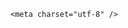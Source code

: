 <!DOCTYPE html>
<html lang="zh-CN">

<head>
    
<title>《碟中谍8》票房领跑端午档，为何这个经典IP还能这么火？最终票房能有多少？_腾讯新闻</title>
<meta name="keywords" content="碟中谍8,碟中谍8:最终清算,碟中谍,汤姆·克鲁斯,伊森,伊森·亨特,核战,IP">
<meta name="description" content="央视新闻发文：据网络平台数据，截至6月2日12时47分，2025年端午档电影票房破4亿，大幅超去年同期。另据中青文娱网最新消息，电影《碟中谍8：最终清算》上映第4天票房突破2亿，继刷新破亿纪录后，再次刷新2025年好莱坞电影最快破2亿纪录，目前票房和口碑均遥遥领先端午档。来源：九派新闻综合央视新闻、中青文娱网...">
<meta name="author" content="腾讯网">
<meta name="copyright" content="Copyright 1998 - 2025 Tencent. All Rights Reserved">
<meta property="og:type" content="news" />

<meta property="og:title" content="《碟中谍8》票房领跑端午档，为何这个经典IP还能这么火？最终票房能有多少？_腾讯新闻" />
<meta property="og:description" content="央视新闻发文：据网络平台数据，截至6月2日12时47分，2025年端午档电影票房破4亿，大幅超去年同期。另据中青文娱网最新消息，电影《碟中谍8：最终清算》上映第4天票房突破2亿，继刷新破亿纪录后，再次刷新2025年好莱坞电影最快破2亿纪录，目前票房和口碑均遥遥领先端午档。来源：九派新闻综合央视新闻、中青文娱网..." />
<meta property="og:url" content="https://news.qq.com/rain/a/20250601Q02W0M00" />
<meta property="og:image" content="https://inews.gtimg.com/om_ls/OANJpgaOgRFZGAHdxZXMVSj_R6ntxFrrG2YFW0OCgiM4oAA_640330/0" />
<meta property="article:author" content="" />
<meta property="article:published_time" content="2025-06-02 15:12:29" />
<meta property="category" content="" />

    <meta charset="utf-8" />
<meta http-equiv="X-UA-Compatible" content="IE=Edge" />
<meta name="viewport" content="width=device-width, initial-scale=1, shrink-to-fit=no" />
<link rel="dns-prefetch" href="mat1.gtimg.com">
<link rel="dns-prefetch" href="i.news.qq.com">
<link rel="shortcut icon" href="https://mat1.gtimg.com/qqcdn/qqindex2021/favicon.ico">
<script nomodule="true" src="https://mat1.gtimg.com/qqcdn/qqindex2021/common-static/20240515201444/core3-37-1.min.js"></script>
<script>
  try {
    if (!window.IntersectionObserver) {
      var observerScript = document.createElement('script');
      observerScript.src = "https://mat1.gtimg.com/qqcdn/qqindex2021/common-static/20241024141058/intersection-observer-polyfill.js";
      document.head.appendChild(observerScript);
    }
  } catch (error) {}
</script>

<script>
  try {
    if (!Element.prototype.scrollTo) {
      var scrollScript = document.createElement('script');
      scrollScript.src = "https://mat1.gtimg.com/qqcdn/qqindex2021/common-static/20241025153001/scroll-behavior-polyfill.js";
      document.head.appendChild(scrollScript);
    }
  } catch (error) {}
</script>
<script>
  try {
    if ('scrollRestoration' in window.history) {
      window.history.scrollRestoration = 'manual';
    }
    window.isPcClient = Boolean(window.electron) && (
      window.navigator.userAgent.indexOf('pc-client') > 0 ||
      window.navigator.userAgent.indexOf('TencentNews') > 0
    );
  } catch {}
</script>
<script>
  try {
    if (window.isPcClient) {
      var bodyStyle = document.createElement('style');
      bodyStyle.innerText = 'body{ zoom: 0.95 }';
      document.head.appendChild(bodyStyle);
    }
  } catch {}
</script>
<script>
  window.DATA = {"card":{"suid":"8QMc339d5IQeuTzY5QN3","chlname":"问答课代表","vip_desc":"腾讯新闻问答课代表官方账号","vip_place":"left","cpLevel":2,"liveInfo":{},"icon":"https://inews.gtimg.com/om_ls/OPBO91JgEbYG-O62jC2hCRA_yoydsA8oEANb87pxgNxKgAA_200200/0","uin":"ecbe89d289b6198c7996f16538ebc224f9","msgEntry":1,"update_frequency":"1970-01-01 08:00:00","vip_icon_night":"http://inews.gtimg.com/newsapp_ls/0/14876052067/0","vip_type":"30012","vip_icon":"http://inews.gtimg.com/newsapp_ls/0/14876051701/0","vip_type_new":"30012","chlid":"22983986","desc":"腾讯新闻问答课代表，结合当下热点新闻和网友热议，发现好问题，期待好回答。"},"extra_property":{"FeedbackDetailDisableInsert":0,"zanSkinType":""},"iNewsRecommendLevel":1,"question_id":"","ret":0,"url":"https://view.inews.qq.com/a/20250601Q02W0M00","answer_num":4,"adInfo":{"openAds":1,"openAdsComment":1,"openAdsPhotos":1,"openAdsText":1,"openRelatedNewsAd":1},"final_declare":["个人观点，仅供参考"],"forbidCommentUpDown":0,"relate_extend_infos":{"title":"2025端午档电影票房破4亿，大幅超去年同期，《碟中谍8》领跑","url":"http://view.inews.qq.com/a/20250602A0460100","abstract":"央视新闻发文：据网络平台数据，截至6月2日12时47分，2025年端午档电影票房破4亿，大幅超去年同期。另据中青文娱网最新消息，电影《碟中谍8：最终清算》上映第4天票房突破2亿，继刷新破亿纪录后，再次刷新2025年好莱坞电影最快破2亿纪录，目前票房和口碑均遥遥领先端午档。来源：九派新闻综合央视新闻、中青文娱网...","id":"20250602A0460100","imgURL":"https://inews.gtimg.com/om_ls/O8H5tx9e-fhXlkLsY6rxbm3rGxAOvqmKLh8icBDriCajQAA_640330/0","imgURLSmall":"https://inews.gtimg.com/om_ls/O8H5tx9e-fhXlkLsY6rxbm3rGxAOvqmKLh8icBDriCajQAA_150120/0","longTitle":"2025端午档电影票房破4亿，大幅超去年同期，《碟中谍8》领跑"},"emojiSwitch":1,"copyright_wording_share":"免责声明","news_app_recommend_status":4,"closeCommentBanner":0,"abstract":"","attribute":{},"categoryrray":{"category_id":"39","sub_category_id":"607"},"copyright_share":"本文来自腾讯新闻客户端创作者，不代表腾讯新闻的观点和立场。","detail_entry":{"orignal_entry":1,"is_orignal":1},"enableDiffusion":1,"news_update_time":1748852030,"FadCid":"","safe_cntl":{"close_all_ad":0,"close_global_news_sis":0,"close_relate_thing":0,"close_share_pull":0,"emoticon_comment_mode":0,"close_all_emoticon_comment":0,"close_all_favorite":0,"close_all_rel":0,"close_comment_dislike":0},"remarks":"","content":null,"content_words_num":22,"intro":"","isSensitive":0,"title":"《碟中谍8》票房领跑端午档，为何这个经典IP还能这么火？最终票房能有多少？","article_category":"39","id":"20250601Q02W0M00","self_declare":{"declare":"个人观点，仅供参考"},"disableDeclare":1,"emojiRelatedSwitch":1,"is_deleted":0,"likeInfo":0,"questionInfo":{"url":"http://view.inews.qq.com/a/20250601Q02W0M00","abstract":"","id":"20250601Q02W0M00","longtitle":"《碟中谍8》票房领跑端午档，为何这个IP还能这么火？","question_short_title":"《碟中谍8》票房领跑端午档，为何这个经典IP还能这么火？最终票房能有多少？","relate_extend_infos":[{"url":"https://view.inews.qq.com/a/20250602A0460100","abstract":"央视新闻发文：据网络平台数据，截至6月2日12时47分，2025年端午档电影票房破4亿，大幅超去年同期。另据中青文娱网最新消息，电影《碟中谍8：最终清算》上映第4天票房突破2亿，继刷新破亿纪录后，再次刷新2025年好莱坞电影最快破2亿纪录，目前票房和口碑均遥遥领先端午档。来源：九派新闻综合央视新闻、中青文娱网...","articletype":"0","id":"20250602A0460100","longtitle":"2025端午档电影票房破4亿，大幅超去年同期，《碟中谍8》领跑","picShowType":"90092","thumbnails_qqnews":["https://inews.gtimg.com/om_ls/O8H5tx9e-fhXlkLsY6rxbm3rGxAOvqmKLh8icBDriCajQAA_294195/0"],"title":"2025端午档电影票房破4亿，大幅超去年同期，《碟中谍8》领跑"}],"thumbnails_qqnews":["https://inews.gtimg.com/om_ls/OlFm1i-IhwJfvUKW_sd1snXfmPN9NPuZXM-o7qGzCjtUAAA_294195/0"],"title":"《碟中谍8》票房领跑端午档，为何这个经典IP还能这么火？最终票房能有多少？"},"time":"2025-06-01 09:21:31","already_answer":false,"channelEntryJumpType":1,"all_long_pic":1,"atype":232,"commentid":"","shareDesc":"腾讯新闻","shareImg":"https://inews.gtimg.com/om_ls/OlFm1i-IhwJfvUKW_sd1snXfmPN9NPuZXM-o7qGzCjtUAAA_870492/0","surl":"https://view.inews.qq.com/a/20250601Q02W0M00","ai_switch":true,"cms_id":"20250601Q02W0M00","articleId":"20250602Q0412500","article_type":232,"tags":"","desc":"央视新闻发文：据网络平台数据，截至6月2日12时47分，2025年端午档电影票房破4亿，大幅超去年同期。另据中青文娱网最新消息，电影《碟中谍8：最终清算》上映第4天票房突破2亿，继刷新破亿纪录后，再次刷新2025年好莱坞电影最快破2亿纪录，目前票房和口碑均遥遥领先端午档。来源：九派新闻综合央视新闻、中青文娱网...","videoArr":[]};
</script>
<script>
  window.channelInfo = {"channelConfig":{"channelNav":[{"_auto_id":"1","active_alien_img":"","alien_img":"","channel_id":"news_news_home","is_local":"0","link":"https://www.qq.com","name_cn":"首页","name_en":"home"},{"_auto_id":"2","active_alien_img":"","alien_img":"","channel_id":"news_news_top","is_local":"0","link":"","name_cn":"要闻","name_en":"news"},{"_auto_id":"4","active_alien_img":"","alien_img":"","channel_id":"news_news_bj","is_local":"1","link":"","name_cn":"北京","name_en":"bj"},{"_auto_id":"5","active_alien_img":"","alien_img":"","channel_id":"news_news_finance","is_local":"0","link":"","name_cn":"财经","name_en":"finance"},{"_auto_id":"6","active_alien_img":"","alien_img":"","channel_id":"news_news_tech","is_local":"0","link":"","name_cn":"科技","name_en":"tech"},{"_auto_id":"7","active_alien_img":"","alien_img":"","channel_id":"tv","is_local":"0","link":"https://v.qq.com/channel/tv/?ptag=qqnews","name_cn":"电视剧","name_en":"tv"},{"_auto_id":"8","active_alien_img":"","alien_img":"","channel_id":"news_news_qa","is_local":"0","link":"","name_cn":"热问","name_en":"qa"},{"_auto_id":"9","active_alien_img":"","alien_img":"","channel_id":"news_news_ent","is_local":"0","link":"","name_cn":"娱乐","name_en":"ent"},{"_auto_id":"10","active_alien_img":"","alien_img":"","channel_id":"variety","is_local":"0","link":"https://v.qq.com/channel/variety/?ptag=qqnews","name_cn":"综艺","name_en":"variety"},{"_auto_id":"11","active_alien_img":"","alien_img":"","channel_id":"news_news_sports","is_local":"0","link":"","name_cn":"体育","name_en":"sports"},{"_auto_id":"13","active_alien_img":"","alien_img":"","channel_id":"news_news_nba","is_local":"0","link":"","name_cn":"NBA","name_en":"nba"},{"_auto_id":"14","active_alien_img":"","alien_img":"","channel_id":"news_news_world","is_local":"0","link":"","name_cn":"国际","name_en":"world"},{"_auto_id":"15","active_alien_img":"","alien_img":"","channel_id":"news_news_mil","is_local":"0","link":"","name_cn":"军事","name_en":"milite"},{"_auto_id":"16","active_alien_img":"","alien_img":"","channel_id":"news_news_auto","is_local":"0","link":"","name_cn":"汽车","name_en":"auto"},{"_auto_id":"17","active_alien_img":"","alien_img":"","channel_id":"news_news_house","is_local":"0","link":"","name_cn":"房产","name_en":"house"},{"_auto_id":"18","active_alien_img":"","alien_img":"","channel_id":"news_news_edu","is_local":"0","link":"","name_cn":"教育","name_en":"edu"},{"_auto_id":"19","active_alien_img":"","alien_img":"","channel_id":"news_news_antip","is_local":"0","link":"","name_cn":"健康","name_en":"health"},{"_auto_id":"20","active_alien_img":"","alien_img":"","channel_id":"news_news_video","is_local":"0","link":"","name_cn":"视频","name_en":"video"},{"_auto_id":"21","active_alien_img":"","alien_img":"","channel_id":"news_news_game","is_local":"0","link":"","name_cn":"游戏","name_en":"games"},{"_auto_id":"22","active_alien_img":"","alien_img":"","channel_id":"news_news_nchupin","is_local":"0","link":"","name_cn":"眼界","name_en":"chupin"},{"_auto_id":"24","active_alien_img":"","alien_img":"","channel_id":"news_news_football","is_local":"0","link":"","name_cn":"足球","name_en":"football"},{"_auto_id":"25","active_alien_img":"","alien_img":"","channel_id":"news_news_kepu","is_local":"0","link":"","name_cn":"科学","name_en":"kepu"},{"_auto_id":"26","active_alien_img":"","alien_img":"","channel_id":"news_news_digi","is_local":"0","link":"","name_cn":"数码","name_en":"digi"},{"_auto_id":"28","active_alien_img":"","alien_img":"","channel_id":"ymzx","is_local":"0","link":"https://gamer.qq.com/v2/cloudgame/game/96897?ichannel=txxwpc0Ftxxwpc1","name_cn":"元梦之星","name_en":"news_news_ymzx"},{"_auto_id":"31","active_alien_img":"","alien_img":"","channel_id":"movie","is_local":"0","link":"https://v.qq.com/channel/movie/?ptag=qqnews","name_cn":"电影","name_en":"movie"},{"_auto_id":"32","active_alien_img":"","alien_img":"","channel_id":"news_news_esport","is_local":"0","link":"","name_cn":"电竞","name_en":"esport"},{"_auto_id":"34","active_alien_img":"","alien_img":"","channel_id":"news_news_history","is_local":"0","link":"","name_cn":"历史","name_en":"history"},{"_auto_id":"35","active_alien_img":"","alien_img":"","channel_id":"news_news_baby","is_local":"0","link":"","name_cn":"育儿","name_en":"baby"},{"_auto_id":"36","active_alien_img":"","alien_img":"","channel_id":"hbjy","is_local":"0","link":"https://gp.qq.com/act/a20250421mnqlx/news.shtml","name_cn":"和平精英","name_en":"news_news_hbjy"},{"_auto_id":"37","active_alien_img":"","alien_img":"","channel_id":"cloud_gamer","is_local":"0","link":"https://gamer.qq.com/?ichannel=txxwpc0Ftxxwpc1","name_cn":"云游戏","name_en":"cloud_gamer"},{"_auto_id":"38","active_alien_img":"","alien_img":"","channel_id":"news_news_lic","is_local":"0","link":"","name_cn":"理财","name_en":"finance_licai"},{"_auto_id":"39","active_alien_img":"","alien_img":"","channel_id":"news_news_istock","is_local":"0","link":"","name_cn":"股票","name_en":"finance_stock"},{"_auto_id":"40","active_alien_img":"","alien_img":"","channel_id":"ren_min_shi_pin","is_local":"0","link":"https://news.qq.com/omn/author/8QMd3Hld74cbujbY?tab=om_video","name_cn":"人民视频","name_en":"ren_min_shi_pin"},{"_auto_id":"41","active_alien_img":"","alien_img":"","channel_id":"news_news_weather","is_local":"0","link":"https://tianqi.qq.com/index.htm","name_cn":"天气","name_en":"weather"}]}};
</script>
<script>
  window.articleConfig = {"rightConfig":[{"_auto_id":"1","category_key":"default","modules":"{\"moduleList\":[{\"title\":\"精选视频\",\"id\":\"video_album\",\"videoType\":\"tag\",\"videoId\":\"aUepxrtchGM=\"},{\"title\":\"下载条\",\"id\":\"download_banner\",\"isSticky\":1},{\"title\":\"热点榜\",\"id\":\"hot_rank_list\",\"isSticky\":1},{\"title\":\"广告推广\",\"id\":\"ssp_ad_module\",\"category\":\"ad_ssp\",\"loid\":\"109\",\"isSticky\":1}]}"}],"tonglanAdConfig":[],"bottomConfig":[],"videoAdConfig":[],"rightGameConfig":[]};
</script>
<script src="https://mat1.gtimg.com/www/js/emonitor/custom_ed041a23.js" charset="utf-8"></script>
<script>
  try {
    window.emonitorIns = emonitor.create({
      name: 'newsqq_quesionArticle',
      atta: {
        name: 'newsqq',
      },
      mode: '007',
    });
  } catch (err) {
    console.warn(err);
  }
</script>
<link href="https://mat1.gtimg.com/qqcdn/qqindex2021/common-static/hel/qqnews-pc-dc_20250529072057/static/css/qa.css" rel="stylesheet">

<script>window.__HEL_PRESET_META__={"qqnews-pc-components":{"app":{"id":1366,"name":"qqnews-pc-components","app_group_name":"qqnews-pc-components","proj_ver":{"map":{},"utime":0},"online_version":"qqnews-pc-components_20250515055747","build_version":"qqnews-pc-components_20250529071843","update_at":"2025-05-29T11:19:37.000Z","desc":"set by [init], from container [formal.pc.dc.sz101011] worker [2]"},"version":{"sub_app_name":"qqnews-pc-components","sub_app_version":"qqnews-pc-components_20250529071843","src_map":{"webDirPath":"https://mat1.gtimg.com/qqcdn/qqindex2021/common-static/hel/qqnews-pc-components_20250529071843","htmlIndexSrc":"https://mat1.gtimg.com/qqcdn/qqindex2021/common-static/hel/qqnews-pc-components_20250529071843/index.html","extractMode":"all","iframeSrc":"","chunkCssSrcList":["https://mat1.gtimg.com/qqcdn/qqindex2021/common-static/hel/qqnews-pc-components_20250529071843/static/css/index.css"],"chunkJsSrcList":["https://mat1.gtimg.com/qqcdn/qqindex2021/common-static/hel/qqnews-pc-components_20250529071843/static/js/index.js"],"staticCssSrcList":[],"staticJsSrcList":["https://mat1.gtimg.com/qqcdn/qqindex2021/static/20231212123233/react.production.min.js","https://mat1.gtimg.com/qqcdn/qqindex2021/static/20231212123233/react-dom.production.min.js","https://mat1.gtimg.com/qqcdn/qqindex2021/common-static/hel/hel-base-v16.js"],"relativeCssSrcList":[],"relativeJsSrcList":[],"privCssSrcList":[],"srvModSrcList":[],"srvModSrcIndex":"","headAssetList":[{"tag":"staticScript","append":false,"attrs":{"src":"https://mat1.gtimg.com/qqcdn/qqindex2021/static/20231212123233/react.production.min.js"}},{"tag":"staticScript","append":false,"attrs":{"src":"https://mat1.gtimg.com/qqcdn/qqindex2021/static/20231212123233/react-dom.production.min.js"}},{"tag":"staticScript","append":false,"attrs":{"src":"https://mat1.gtimg.com/qqcdn/qqindex2021/common-static/hel/hel-base-v16.js"}},{"tag":"script","append":true,"attrs":{"src":"https://mat1.gtimg.com/qqcdn/qqindex2021/common-static/hel/qqnews-pc-components_20250529071843/static/js/index.js","defer":""}},{"tag":"link","append":true,"attrs":{"href":"https://mat1.gtimg.com/qqcdn/qqindex2021/common-static/hel/qqnews-pc-components_20250529071843/static/css/index.css","rel":"stylesheet"}}],"bodyAssetList":[]},"update_at":"2025-05-29T11:19:36.000Z","create_at":"2025-05-29T11:19:36.000Z","_worker_id":"2","_is_backup":true}}}</script>
<script>window.__VIEW_PATH__="question.ejs";</script>
</head>

<body id="dc-question-body">
  <div id="root"></div>
    <iframe style="display: none;" src="https://i.news.qq.com/web_backend/getWebPacUid"></iframe>
<script src="https://mat1.gtimg.com/qqcdn/qqindex2021/common-static/20240805160928/react.production.min.js"></script>
<script src="https://mat1.gtimg.com/qqcdn/qqindex2021/common-static/20240805160928/react-dom.production.min.js"></script>
<script src="https://mat1.gtimg.com/qqcdn/qqindex2021/common-static/20241018171503/universal-report.min.js"></script>
<script defer type="text/javascript" src="https://mat1.gtimg.com/qqcdn/qqindex2021/libs/barrier/aria.js?appid=9327b8b06379d9d1728bbfbe2025ef9c" charset="utf-8"></script>
<script defer src="https://t.captcha.qq.com/TCaptcha.js"></script>
<script>document.cookie="hel_err=;path=/;";</script>
<script src="https://mat1.gtimg.com/qqcdn/qqindex2021/common-static/hel/hel-base-v16.js"></script>
<script src="https://mat1.gtimg.com/qqcdn/qqindex2021/common-static/hel/qqnews-pc-hel-entry_20250117174052/static/js/index.js"></script>
<link rel="preload" href="https://mat1.gtimg.com/qqcdn/qqindex2021/common-static/hel/qqnews-pc-dc_20250529072057/static/js/qa.js" as="script">
<link rel="preload" href="https://mat1.gtimg.com/qqcdn/qqindex2021/common-static/hel/qqnews-pc-components_20250529071843/static/js/index.js" as="script">
<script>window.loadProject("https://mat1.gtimg.com/qqcdn/qqindex2021/common-static/hel/qqnews-pc-dc_20250529072057/static/js/qa.js");</script>
<iframe id="videoFrame" style="display: none;" src="https://video.qq.com/cookie/sync_qqnews.html"></iframe>
</body>

</html>

